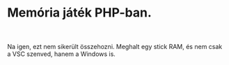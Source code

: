 # Memória játék PHP-ban.
<br>
<br>
Na igen, ezt nem sikerült összehozni. Meghalt egy stick RAM, és nem csak a VSC szenved, hanem a Windows is.
